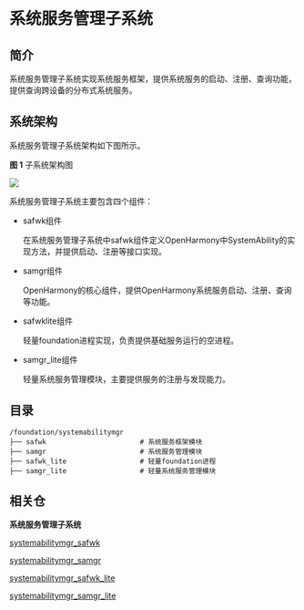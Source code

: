 # 系统服务管理子系统<a name="ZH-CN_TOPIC_0000001115719369"></a>

## 简介<a name="section11660541593"></a>

系统服务管理子系统实现系统服务框架，提供系统服务的启动、注册、查询功能，提供查询跨设备的分布式系统服务。

## 系统架构<a name="section13587185873516"></a>

系统服务管理子系统架构如下图所示。

**图 1**  子系统架构图<a name="fig4460722185514"></a>


![](figures/samgr-architecture.png)

系统服务管理子系统主要包含四个组件：

- safwk组件
  
  在系统服务管理子系统中safwk组件定义OpenHarmony中SystemAbility的实现方法，并提供启动、注册等接口实现。

- samgr组件
  
  OpenHarmony的核心组件，提供OpenHarmony系统服务启动、注册、查询等功能。

- safwklite组件
  
  轻量foundation进程实现，负责提供基础服务运行的空进程。

- samgr_lite组件
  
  轻量系统服务管理模块，主要提供服务的注册与发现能力。

## 目录<a name="section161941989596"></a>

```
/foundation/systemabilitymgr
├── safwk                       # 系统服务框架模块
├── samgr                       # 系统服务管理模块
├── safwk_lite                  # 轻量foundation进程
├── samgr_lite                  # 轻量系统服务管理模块
```

## 相关仓<a name="section1371113476307"></a>

**系统服务管理子系统**

[systemabilitymgr\_safwk](https://gitee.com/openharmony/systemabilitymgr_safwk)

[systemabilitymgr\_samgr](https://gitee.com/openharmony/systemabilitymgr_samgr)

[systemabilitymgr\_safwk\_lite](https://gitee.com/openharmony/systemabilitymgr_safwk_lite)

[systemabilitymgr\_samgr\_lite](https://gitee.com/openharmony/systemabilitymgr_samgr_lite)
